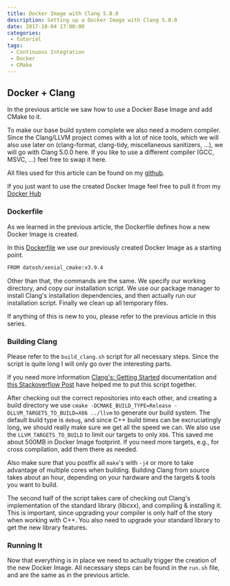 ```yaml
---
title: Docker Image with Clang 5.0.0
description: Setting up a Docker Image with Clang 5.0.0
date: 2017-10-04 17:00:00
categories:
 - tutorial
tags:
 - Continuous Integration
 - Docker
 - CMake
---
```


## Docker + Clang

In the previous article we saw how to use a Docker Base Image and add CMake to
it.

To make our base build system complete we also need a modern compiler. Since
the Clang/LLVM project comes with a lot of nice tools, which we will also use
later on (clang-format, clang-tidy, miscellaneous sanitizers, ...), we will go
with Clang 5.0.0 here. If you like to use a different compiler (GCC, MSVC, ...)
feel free to swap it here.

All files used for this article can be found on my
[github](https://github.com/datosh/CppDev/tree/master/Container/20_Clang).

If you just want to use the created Docker Image feel free to pull it from my
[Docker Hub](https://hub.docker.com/r/datosh/xenial_clang/)

### Dockerfile

As we learned in the previous article, the Dockerfile defines how a new Docker
Image is created.

In this
[Dockerfile](https://github.com/datosh/CppDev/blob/master/Container/20_Clang/Dockerfile)
we use our previously created Docker Image as a starting point.
```sh
FROM datosh/xenial_cmake:v3.9.4
```

Other than that, the commands are the same. We specify our working directory, 
and copy our installation script. We use our package manager to install Clang's
installation dependencies, and then actually run our installation script.
Finally we clean up all temporary files.

If anything of this is new to you, please refer to the previous article in this
series.

### Building Clang

Please refer to the `build_clang.sh` script for all necessary steps.
Since the script is quite long I will only go over the interesting parts.

If you need more information
[Clang's: Getting Started](https://llvm.org/docs/GettingStarted.html)
documentation and
[this Stackoverflow Post](https://stackoverflow.com/a/25840107/2306355)
have helped me to put this script together.

After checking out the correct repositories into each other, and creating a
build directory we use
`cmake -DCMAKE_BUILD_TYPE=Release -DLLVM_TARGETS_TO_BUILD=X86 ../llvm`
to generate our build system. The default build type is `debug`, and since 
C++ build times can be excruciatingly long, we should really make sure we get
all the speed we can. We also use the `LLVM_TARGETS_TO_BUILD` to limit our
targets to only `X86`. This saved me about 500MB in Docker Image footprint. If
you need more targets, e.g., for cross compilation, add them there as needed.

Also make sure that you postfix all `make`'s with `-j4` or more to take
advantage of multiple cores when building. Building Clang from source takes
about an hour, depending on your hardware and the targets & tools you want to
build.

The second half of the script takes care of checking out Clang's implementation
of the standard library (libcxx), and compiling & installing it. This is
important, since upgrading your compiler is only half of the story when working
with C++. You also need to upgrade your standard library to get the new
library features.

### Running It

Now that everything is in place we need to actually trigger the creation of the
new Docker Image. All necessary steps can be found in the `run.sh` file, and
are the same as in the previous article.


